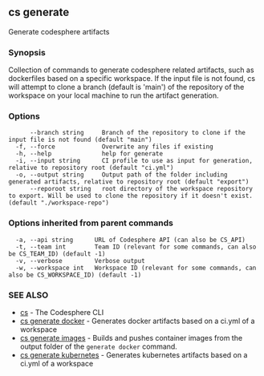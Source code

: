 ## cs generate

Generate codesphere artifacts

### Synopsis

Collection of commands to generate codesphere related artifacts, such as dockerfiles based on a specific workspace.
If the input file is not found, cs will attempt to clone a branch (default is 'main') of the repository of the workspace
on your local machine to run the artifact generation.

### Options

```
      --branch string     Branch of the repository to clone if the input file is not found (default "main")
  -f, --force             Overwrite any files if existing
  -h, --help              help for generate
  -i, --input string      CI profile to use as input for generation, relative to repository root (default "ci.yml")
  -o, --output string     Output path of the folder including generated artifacts, relative to repository root (default "export")
      --reporoot string   root directory of the workspace repository to export. Will be used to clone the repository if it doesn't exist. (default "./workspace-repo")
```

### Options inherited from parent commands

```
  -a, --api string      URL of Codesphere API (can also be CS_API)
  -t, --team int        Team ID (relevant for some commands, can also be CS_TEAM_ID) (default -1)
  -v, --verbose         Verbose output
  -w, --workspace int   Workspace ID (relevant for some commands, can also be CS_WORKSPACE_ID) (default -1)
```

### SEE ALSO

* [cs](cs.md)	 - The Codesphere CLI
* [cs generate docker](cs_generate_docker.md)	 - Generates docker artifacts based on a ci.yml of a workspace
* [cs generate images](cs_generate_images.md)	 - Builds and pushes container images from the output folder of the `generate docker` command.
* [cs generate kubernetes](cs_generate_kubernetes.md)	 - Generates kubernetes artifacts based on a ci.yml of a workspace

